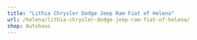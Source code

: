 ```yaml
---
title: "Lithia Chrysler Dodge Jeep Ram Fiat of Helena"
url: /helena/lithia-chrysler-dodge-jeep-ram-fiat-of-helena/
shop: Autohaus
---
```

